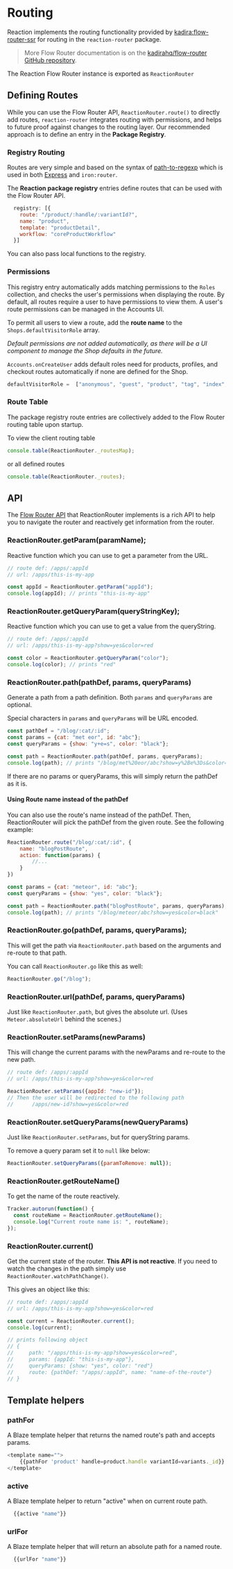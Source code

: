 # Routing

Reaction implements the routing functionality provided by [kadira:flow-router-ssr](https://github.com/kadirahq/flow-router/tree/ssr) for routing in the `reaction-router` package.

> More Flow Router documentation is on the [kadirahq/flow-router GitHub repository](https://github.com/kadirahq/flow-router).

The Reaction Flow Router instance is exported as `ReactionRouter`

## Defining Routes

While you can use the Flow Router API, `ReactionRouter.route()` to directly add routes, `reaction-router` integrates routing with permissions, and helps to future proof against changes to the routing layer. Our recommended approach is to define an entry in the **Package Registry**.

### Registry Routing

Routes are very simple and based on the syntax of [path-to-regexp](https://github.com/pillarjs/path-to-regexp) which is used in both [Express](http://expressjs.com/) and `iron:router`.

The **Reaction package registry** entries define routes that can be used with the Flow Router API.

```javascript
  registry: [{
    route: "/product/:handle/:variantId?",
    name: "product",
    template: "productDetail",
    workflow: "coreProductWorkflow"
  }]
```

You can also pass local functions to the registry.

### Permissions

This registry entry automatically adds matching permissions to the `Roles` collection, and checks the user's permissions when displaying the route. By default, all routes require a user to have permissions to view them. A user's route permissions can be managed in the Accounts UI.

To permit all users to view a route, add the **route name** to the `Shops.defaultVisitorRole` array.

_Default permissions are not added automatically, as there will be a UI component to manage the Shop defaults in the future._

`Accounts.onCreateUser` adds default roles need for products, profiles, and checkout routes automatically if none are defined for the Shop.

```javascript
defaultVisitorRole =  ["anonymous", "guest", "product", "tag", "index", "cart/checkout", "cart/completed"];
```

### Route Table

The package registry route entries are collectively added to the Flow Router routing table upon startup.

To view the client routing table

```javascript
console.table(ReactionRouter._routesMap);
```

or all defined routes

```javascript
console.table(ReactionRouter._routes);
```

## API

The [Flow Router API](https://github.com/kadirahq/flow-router#api) that ReactionRouter implements is a rich API to help you to navigate the router and reactively get information from the router.

### ReactionRouter.getParam(paramName);

Reactive function which you can use to get a parameter from the URL.

```javascript
// route def: /apps/:appId
// url: /apps/this-is-my-app

const appId = ReactionRouter.getParam("appId");
console.log(appId); // prints "this-is-my-app"
```

### ReactionRouter.getQueryParam(queryStringKey);

Reactive function which you can use to get a value from the queryString.

```javascript
// route def: /apps/:appId
// url: /apps/this-is-my-app?show=yes&color=red

const color = ReactionRouter.getQueryParam("color");
console.log(color); // prints "red"
```

### ReactionRouter.path(pathDef, params, queryParams)

Generate a path from a path definition. Both `params` and `queryParams` are optional.

Special characters in `params` and `queryParams` will be URL encoded.

```javascript
const pathDef = "/blog/:cat/:id";
const params = {cat: "met eor", id: "abc"};
const queryParams = {show: "y+e=s", color: "black"};

const path = ReactionRouter.path(pathDef, params, queryParams);
console.log(path); // prints "/blog/met%20eor/abc?show=y%2Be%3Ds&color=black"
```

If there are no params or queryParams, this will simply return the pathDef as it is.

#### Using Route name instead of the pathDef

You can also use the route's name instead of the pathDef. Then, ReactionRouter will pick the pathDef from the given route. See the following example:

```javascript
ReactionRouter.route("/blog/:cat/:id", {
    name: "blogPostRoute",
    action: function(params) {
        //...
    }
})

const params = {cat: "meteor", id: "abc"};
const queryParams = {show: "yes", color: "black"};

const path = ReactionRouter.path("blogPostRoute", params, queryParams);
console.log(path); // prints "/blog/meteor/abc?show=yes&color=black"
```

### ReactionRouter.go(pathDef, params, queryParams);

This will get the path via `ReactionRouter.path` based on the arguments and re-route to that path.

You can call `ReactionRouter.go` like this as well:

```javascript
ReactionRouter.go("/blog");
```

### ReactionRouter.url(pathDef, params, queryParams)

Just like `ReactionRouter.path`, but gives the absolute url. (Uses `Meteor.absoluteUrl` behind the scenes.)

### ReactionRouter.setParams(newParams)

This will change the current params with the newParams and re-route to the new path.

```javascript
// route def: /apps/:appId
// url: /apps/this-is-my-app?show=yes&color=red

ReactionRouter.setParams({appId: "new-id"});
// Then the user will be redirected to the following path
//      /apps/new-id?show=yes&color=red
```

### ReactionRouter.setQueryParams(newQueryParams)

Just like `ReactionRouter.setParams`, but for queryString params.

To remove a query param set it to `null` like below:

```javascript
ReactionRouter.setQueryParams({paramToRemove: null});
```

### ReactionRouter.getRouteName()

To get the name of the route reactively.

```javascript
Tracker.autorun(function() {
  const routeName = ReactionRouter.getRouteName();
  console.log("Current route name is: ", routeName);
});
```

### ReactionRouter.current()

Get the current state of the router. **This API is not reactive**. If you need to watch the changes in the path simply use `ReactionRouter.watchPathChange()`.

This gives an object like this:

```javascript
// route def: /apps/:appId
// url: /apps/this-is-my-app?show=yes&color=red

const current = ReactionRouter.current();
console.log(current);

// prints following object
// {
//     path: "/apps/this-is-my-app?show=yes&color=red",
//     params: {appId: "this-is-my-app"},
//     queryParams: {show: "yes", color: "red"}
//     route: {pathDef: "/apps/:appId", name: "name-of-the-route"}
// }
```

## Template helpers

### pathFor

A Blaze template helper that returns the named route's path and accepts params.

```javascript
<template name="">
    {{pathFor 'product' handle=product.handle variantId=variants._id}}
</template>
```

### active

A Blaze template helper to return "active" when on current route path.

```javascript
  {{active "name"}}
```

### urlFor

A Blaze template helper that will return an absolute path for a named route.

```javascript
  {{urlFor "name"}}
```
